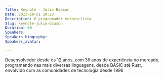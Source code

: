 ```yaml
---
Title: Keynote - Julio Biason
Date: 2023-10-01 10:20
Description: O programador motociclista
Slug: keynote-julio-biason
Duration: 60
Speakers: 
Speakers_biography: 
Speakers_avatar: 

---
```


Desenvolvedor desde os 12 anos, com 35 anos de experiência no mercado, programando nas mais diversas linguagens, desde BASIC até Rust, envolvido com as comunidades de tecnologia desde 1996